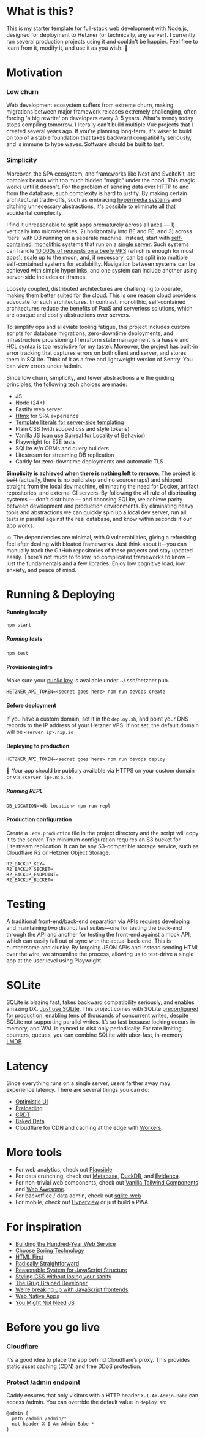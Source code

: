 # What is this?

This is my starter template for full-stack web development with Node.js, designed for deployment to Hetzner (or technically, any server). I currently run several production projects using it and couldn't be happier. Feel free to learn from it, modify it, and use it as you wish. 🙏

# Motivation

### Low churn
Web development ecosystem suffers from extreme churn, making migrations between major framework releases extremely challenging, often forcing 'a big rewrite' on developers every 3-5 years. What's trendy today stops compiling tomorrow. I literally can't build multiple Vue projects that I created several years ago. If you're planning long-term, it's wiser to build on top of a stable foundation that takes backward compatibility seriously, and is immune to hype waves. Software should be built to last.

### Simplicity
Moreover, the SPA ecosystem, and frameworks like Next and SvelteKit, are complex beasts with too much hidden "magic" under the hood. This magic works until it doesn't. For the problem of sending data over HTTP to and from the database, such complexity is hard to justify. By making certain architectural trade-offs, such as embracing [hypermedia systems](https://hypermedia.systems/) and ditching unnecessary abstractions, it's possible to eliminate all that accidental complexity.

I find it unreasonable to split apps prematurely across all axes — 1) vertically into microservices, 2) horizontally into BE and FE, and 3) across 'tiers' with DB running on a separate machine. Instead, start with [self-contained](https://scs-architecture.org), [monolithic](https://signalvnoise.com/svn3/the-majestic-monolith) systems that run on a [single server](https://specbranch.com/posts/one-big-server/). Such systems can handle [10,000s of requests on a beefy VPS](https://blog.wesleyac.com/posts/consider-sqlite) (which is enough for most apps), scale up to the moon, and, if necessary, can be split into multiple self-contained systems for scalability. Navigation between systems can be achieved with simple hyperlinks, and one system can include another using server-side includes or iframes.

Loosely coupled, distributed architectures are challenging to operate, making them better suited for the cloud. This is one reason cloud providers advocate for such architectures. In contrast, monolithic, self-contained architectures reduce the benefits of PaaS and serverless solutions, which are opaque and costly abstractions over servers.

To simplify ops and alleviate tooling fatigue, this project includes custom scripts for database migrations, zero-downtime deployments, and infrastructure provisioning (Terraform state management is a hassle and HCL syntax is too restrictive for my taste). Moreover, the project has built-in error tracking that captures errors on both client and server, and stores them in SQLite. Think of it as a free and lightweight version of Sentry. You can view errors under /admin.

Since low churn, simplicity, and fewer abstractions are the guiding principles, the following tech choices are made:
* JS
* Node (24+)
* Fastify web server
* [Htmx](https://dev.tube/video/3GObi93tjZI) for SPA experience
* [Template literals for server-side templating](https://blog.jim-nielsen.com/2020/switching-from-react-to-js-for-templating)
* Plain CSS (with scoped css and style tokens)
* Vanilla JS (can use [Surreal](https://github.com/gnat/surreal) for Locality of Behavior)
* Playwright for E2E tests
* SQLite w/o ORMs and query builders
* Litestream for streaming DB replication
* Caddy for zero-downtime deployments and automatic TLS

**Simplicity is achieved when there is nothing left to remove**. The project is ~~built~~ (actually, there is no build step and no sourcemaps) and shipped straight from the local dev machine, eliminating the need for Docker, artifact repositories, and external CI servers. By following the #1 rule of distributing systems — don't distribute — and choosing SQLite, we achieve parity between development and production environments. By eliminating heavy tools and abstractions we can quickly spin up a local dev server, run all tests in parallel against the real database, and know within seconds if our app works.

☺️ The dependencies are minimal, with 0 vulnerabilities, giving a refreshing feel after dealing with bloated frameworks. Just think about it—you can manually track the GitHub repositories of these projects and stay updated easily. There’s not much to follow, no complicated frameworks to know – just the fundamentals and a few libraries. Enjoy low cognitive load, low anxiety, and peace of mind.

# Running & Deploying

#### Running locally
```
npm start
```

##### Running tests
```
npm test
```

#### Provisioning infra

Make sure your [public key](https://git-scm.com/book/en/v2/Git-on-the-Server-Generating-Your-SSH-Public-Key) is available under  ~/.ssh/hetzner.pub.

```
HETZNER_API_TOKEN=<secret goes here> npm run devops create
```

#### Before deployment

If you have a custom domain, set it in the `deploy.sh`, and point your DNS records to the IP address of your Hetzner VPS. If not set, the default domain will be `<server ip>.nip.io`

#### Deploying to production

```
HETZNER_API_TOKEN=<secret goes here> npm run devops deploy
```

🎉 Your app should be publicly available via HTTPS on your custom domain or via `<server ip>.nip.io`.

##### Running REPL
```
DB_LOCATION=<db location> npm run repl
```

#### Production configuration
Create a `.env.production` file in the project directory and the script will copy it to the server. The minimum configuration requires an S3 bucket for Litestream replication.
It can be any S3-compatible storage service, such as Cloudflare R2 or Hetzner Object Storage.

```
R2_BACKUP_KEY=
R2_BACKUP_SECRET=
R2_BACKUP_ENDPOINT=
R2_BACKUP_BUCKET=
```

# Testing
A traditional front-end/back-end separation via APIs requires developing and maintaining two distinct test suites—one for testing the back-end through the API and another for testing the front-end against a mock API, which can easily fall out of sync with the actual back-end.  This is cumbersome and clunky. By forgoing JSON APIs and instead sending HTML over the wire, we streamline the process, allowing us to test-drive a single app at the user level using Playwright.

# SQLite
SQLite is blazing fast, takes backward compatibility seriously, and enables amazing DX. [Just use SQLite](https://blog.wesleyac.com/posts/consider-sqlite). This project comes with SQLite [preconfigured for production](https://kerkour.com/sqlite-for-servers), enabling tens of thousands of concurrent writes, despite SQLite not supporting parallel writes. It’s so fast because locking occurs in memory, and WAL is synced to disk only periodically. For rate limiting, counters, queues, you can combine SQLite with uber-fast, in-memory [LMDB](https://github.com/kriszyp/lmdb-js).

# Latency
Since everything runs on a single server, users farther away may experience latency. There are several things you can do:
- [Optimistic UI](https://uxplanet.org/optimistic-1000-34d9eefe4c05)
- [Preloading](https://htmx.org/extensions/preload/)
- [CRDT](https://github.com/automerge/automerge)
- [Baked Data](https://simonwillison.net/2021/Jul/28/baked-data/)
- Cloudflare for CDN and caching at the edge with [Workers](https://workers.cloudflare.com/).

# More tools
- For web analytics, check out [Plausible](https://libs.tech/project/160427405/analytics)
- For data crunching, check out [Metabase](https://libs.tech/project/30203935/metabase), [DuckDB](https://duckdb.org/), and [Evidence](https://github.com/evidence-dev/evidence).
- For non-trivial web components, check out [Vanilla Tailwind Components](https://tailwindcss.com/blog/vanilla-js-support-for-tailwind-plus) and [Web Awesome](https://webawesome.com/).
- For backoffice / data admin, check out [sqlite-web](https://github.com/coleifer/sqlite-web)
- For mobile, check out [Hyperview](https://hyperview.org/) or just build a PWA.

# For inspiration
- [Building the Hundred-Year Web Service](https://unplannedobsolescence.com/blog/building-the-hundred-year-web-service/)
- [Choose Boring Technology](https://boringtechnology.club)
- [HTML First](https://html-first.com)
- [Radically Straightforward](https://github.com/radically-straightforward/radically-straightforward)
- [Reasonable System for JavaScript Structure](https://ricostacruz.com/rsjs)
- [Styling CSS without losing your sanity](https://ricostacruz.com/rscss)
- [The Grug Brained Developer](https://grugbrain.dev)
- [We're breaking up with JavaScript frontends](https://triskweline.de/unpoly-rugb)
- [Web Native Apps](https://webnative.tech)
- [You Might Not Need JS](https://youmightnotneedjs.com)

# Before you go live

### Cloudflare
It’s a good idea to place the app behind Cloudflare’s proxy. This provides static asset caching (CDN) and free DDoS protection.

### Protect /admin endpoint
Caddy ensures that only visitors with a HTTP header `X-I-Am-Admin-Babe` can access /admin. You can override the default value in `deploy.sh`:
```
@admin {
  path /admin /admin/*
  not header X-I-Am-Admin-Babe *
}
```

